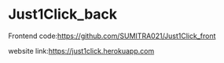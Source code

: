 # Just1Click_back

Frontend code:https://github.com/SUMITRA021/Just1Click_front

website link:https://just1click.herokuapp.com
